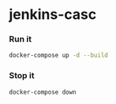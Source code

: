 # jenkins-casc

### Run it
```bash
docker-compose up -d --build 
```

### Stop it
```bash
docker-compose down
```